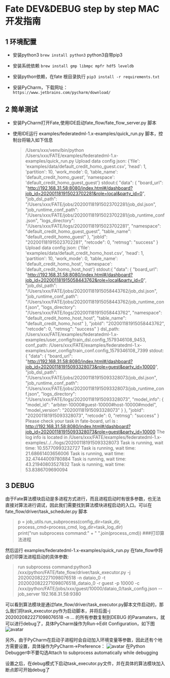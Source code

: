 Fate DEV&DEBUG step by step MAC 开发指南
=================================


## 1 环境配置

-  安装python3  `brew install python3`  python3自带pip3

-  安装系统依赖 `brew install gmp libmpc mpfr hdf5 leveldb`

-  安装python依赖，在fate 根目录执行 `pip3 install -r requirements.txt `

-  安装PyCharm，下载网址：`https://www.jetbrains.com/pycharm/download/`

## 2 简单测试

-  安装PyCharm打开Fate,使用IDE启动fate_flow/fate_flow_server.py 脚本

-  使用IDE运行 examples/federatedml-1.x-examples/quick_run.py 脚本，控制台将输入如下信息

    >/Users/xxx/venv/bin/python /Users/xxx/FATE/examples/federatedml-1.x-examples/quick_run.py
    Upload data config json: {'file': 'examples/data/default_credit_homo_guest.csv', 'head': 1, 'partition': 10, 'work_mode': 0, 'table_name': 'default_credit_homo_guest', 'namespace': 'default_credit_homo_guest_guest'}
    stdout:{
        "data": {
            "board_url": "http://192.168.31.58:8080/index.html#/dashboard?job_id=202001181915023702281&role=local&party_id=0",
            "job_dsl_path": "/Users/xxx/FATE/jobs/202001181915023702281/job_dsl.json",
            "job_runtime_conf_path": "/Users/xxx/FATE/jobs/202001181915023702281/job_runtime_conf.json",
            "logs_directory": "/Users/xxx/FATE/logs/202001181915023702281",
            "namespace": "default_credit_homo_guest_guest",
            "table_name": "default_credit_homo_guest"
        },
        "jobId": "202001181915023702281",
        "retcode": 0,
        "retmsg": "success"
    }
    Upload data config json: {'file': 'examples/data/default_credit_homo_host.csv', 'head': 1, 'partition': 10, 'work_mode': 0, 'table_name': 'default_credit_homo_host', 'namespace': 'default_credit_homo_host_host'}
    stdout:{
        "data": {
            "board_url": "http://192.168.31.58:8080/index.html#/dashboard?job_id=202001181915058443762&role=local&party_id=0",
            "job_dsl_path": "/Users/xxx/FATE/jobs/202001181915058443762/job_dsl.json",
            "job_runtime_conf_path": "/Users/xxx/FATE/jobs/202001181915058443762/job_runtime_conf.json",
            "logs_directory": "/Users/xxx/FATE/logs/202001181915058443762",
            "namespace": "default_credit_homo_host_host",
            "table_name": "default_credit_homo_host"
        },
        "jobId": "202001181915058443762",
        "retcode": 0,
        "retmsg": "success"
    }
    dsl_path: /Users/xxx/FATE/examples/federatedml-1.x-examples/user_config/train_dsl.config_1579346108_9453, conf_path: /Users/xxx/FATE/examples/federatedml-1.x-examples/user_config/train_conf.config_1579346108_7399
    stdout:{
        "data": {
            "board_url": "http://192.168.31.58:8080/index.html#/dashboard?job_id=202001181915093328073&role=guest&party_id=10000",
            "job_dsl_path": "/Users/xxx/FATE/jobs/202001181915093328073/job_dsl.json",
            "job_runtime_conf_path": "/Users/xxx/FATE/jobs/202001181915093328073/job_runtime_conf.json",
            "logs_directory": "/Users/xxx/FATE/logs/202001181915093328073",
            "model_info": {
                "model_id": "arbiter-10000#guest-10000#host-10000#model",
                "model_version": "202001181915093328073"
            }
        },
        "jobId": "202001181915093328073",
        "retcode": 0,
        "retmsg": "success"
    }
    Please check your task in fate-board, url is : http://192.168.31.58:8080/index.html#/dashboard?job_id=202001181915093328073&role=guest&party_id=10000
    The log info is located in /Users/xxx/FATE/examples/federatedml-1.x-examples/../../logs/202001181915093328073
    Task is running, wait time: 10.55770993232727
    Task is running, wait time: 21.68661403656006
    Task is running, wait time: 32.47444009780884
    Task is running, wait time: 43.21940803527832
    Task is running, wait time: 53.8386709690094


## 3 DEBUG 

   由于Fate算法模块启动是多进程方式进行，而且进程启动时有很多参数，也无法直接对算法进行调试，因此我们需要找到算法模块进程启动的入口。可以在
   fate_flow/driver/task_scheduler.py 脚本
   > p = job_utils.run_subprocess(config_dir=task_dir, process_cmd=process_cmd, log_dir=task_log_dir)  
   print("run subprocess command:" + " ".join(process_cmd)) ###打印算法进程

   然后运行 examples/federatedml-1.x-examples/quick_run.py 在fate_flow中将会打印算法进程启动的具体参数:
   > run subprocess command:python3 /xxx/python/FATE/fate_flow/driver/task_executor.py -j 2020020822271098076518 -n dataio_0 -t 2020020822271098076518_dataio_0 -r guest -p 10000 -c /xxx/python/FATE/jobs/xxx/guest/10000/dataio_0/task_config.json --job_server 192.168.31.58:9380
   
   可以看到算法模块是通过fate_flow/driver/task_executor.py脚本文件启动的，那么我们将task_executor.py作为启动脚本，并将后面-j 2020020822271098076518 -n ... 
   的所有参数复制到DEBUG 的Paramaters，就可以进行debug了，具体PyCharm操作为Run->Edit Configuration，如下图
   ![avatar](https://pic1.zhimg.com/80/v2-47b11befb82d4384f8bd5c34f9fec72c_1440w.jpg)
   
   另外，由于PyCharm在启动子进程时会自动加入环境变量等参数，因此还有个地方需要设置，具体操作为PyCharm->Preference：
      ![avatar](https://pic4.zhimg.com/80/v2-bd39f5c04cb84b896b761f1f293e62db_1440w.jpg)
   在Python Debugger中不要勾选Attach to subprocess automatically while debugging

   
   设置之后，在debug模式下启动task_executor.py文件，并在具体的算法模块加入断点即可开始debug了
  
  
 
